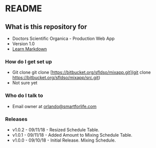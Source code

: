 # README #

## What is this repository for ##

* Doctors Scientific Organica - Production Web App
* Version 1.0
* [Learn Markdown](https://bitbucket.org/tutorials/markdowndemo)

### How do I get set up ###

* Git clone git clone [https://bitbucket.org/sfldso/mixapp.git](git clone https://bitbucket.org/sfldso/mixapp/src.git)
* Not sure yet

### Who do I talk to ###

* Email owner at orlando@smartforlife.com

### Releases ###

* v1.0.2 - 09/11/18 - Resized Schedule Table.
* v1.0.1 - 09/11/18 - Added Amount to Mixing Schedule Table.
* v1.0.0 - 09/10/18 - Initial Release. Mixing Schedule.